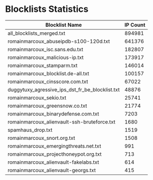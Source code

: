 # Blocklists Statistics
| Blocklist Name | IP Count |
|----|----|
| all_blocklists_merged.txt | 894981 |
| romainmarcoux_abuseipdb-s100-120d.txt | 641376 |
| romainmarcoux_isc.sans.edu.txt | 182807 |
| romainmarcoux_malicious-ip.txt | 173917 |
| romainmarcoux_stamparm.txt | 146014 |
| romainmarcoux_blocklist.de-all.txt | 100157 |
| romainmarcoux_cinsscore.com.txt | 67022 |
| duggytuxy_agressive_ips_dst_fr_be_blocklist.txt | 48876 |
| romainmarcoux_sekio.txt | 25741 |
| romainmarcoux_greensnow.co.txt | 21774 |
| romainmarcoux_binarydefense.com.txt | 7203 |
| romainmarcoux_alienvault-ssh-bruteforce.txt | 1680 |
| spamhaus_drop.txt | 1519 |
| romainmarcoux_snort.org.txt | 1508 |
| romainmarcoux_emergingthreats.net.txt | 991 |
| romainmarcoux_projecthoneypot.org.txt | 713 |
| romainmarcoux_alienvault-fakelabs.txt | 614 |
| romainmarcoux_alienvault-georgs.txt | 415 |
